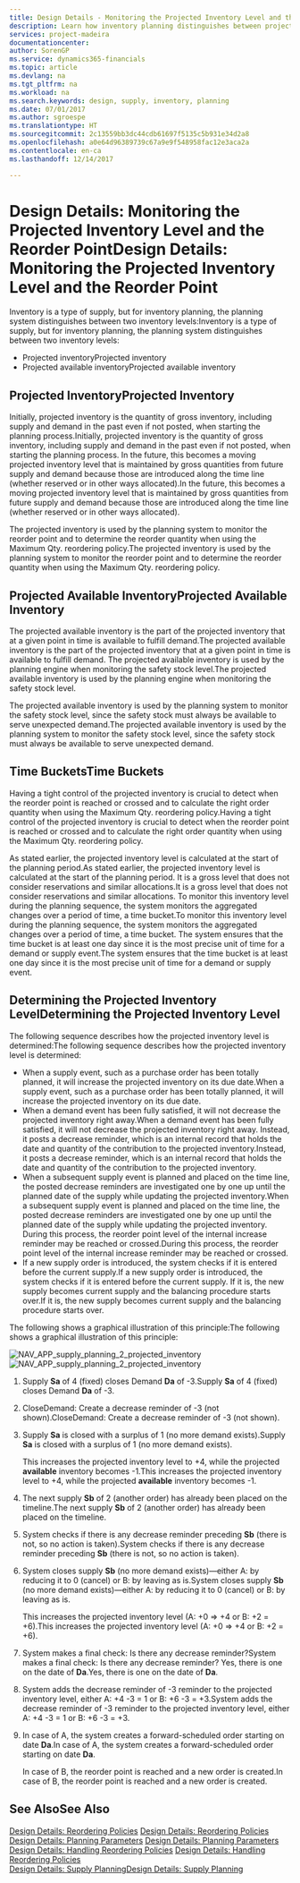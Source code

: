 ```yaml
---
title: Design Details - Monitoring the Projected Inventory Level and the Reorder Point | Microsoft Docs
description: Learn how inventory planning distinguishes between projected inventory and projected available inventory levels.
services: project-madeira
documentationcenter: 
author: SorenGP
ms.service: dynamics365-financials
ms.topic: article
ms.devlang: na
ms.tgt_pltfrm: na
ms.workload: na
ms.search.keywords: design, supply, inventory, planning
ms.date: 07/01/2017
ms.author: sgroespe
ms.translationtype: HT
ms.sourcegitcommit: 2c13559bb3dc44cdb61697f5135c5b931e34d2a8
ms.openlocfilehash: a0e64d96389739c67a9e9f548958fac12e3aca2a
ms.contentlocale: en-ca
ms.lasthandoff: 12/14/2017

---
```

# <a name="design-details-monitoring-the-projected-inventory-level-and-the-reorder-point"></a><span data-ttu-id="03f52-103">Design Details: Monitoring the Projected Inventory Level and the Reorder Point</span><span class="sxs-lookup"><span data-stu-id="03f52-103">Design Details: Monitoring the Projected Inventory Level and the Reorder Point</span></span>
<span data-ttu-id="03f52-104">Inventory is a type of supply, but for inventory planning, the planning system distinguishes between two inventory levels:</span><span class="sxs-lookup"><span data-stu-id="03f52-104">Inventory is a type of supply, but for inventory planning, the planning system distinguishes between two inventory levels:</span></span>  

* <span data-ttu-id="03f52-105">Projected inventory</span><span class="sxs-lookup"><span data-stu-id="03f52-105">Projected inventory</span></span>  
* <span data-ttu-id="03f52-106">Projected available inventory</span><span class="sxs-lookup"><span data-stu-id="03f52-106">Projected available inventory</span></span>  

## <a name="projected-inventory"></a><span data-ttu-id="03f52-107">Projected Inventory</span><span class="sxs-lookup"><span data-stu-id="03f52-107">Projected Inventory</span></span>  
<span data-ttu-id="03f52-108">Initially, projected inventory is the quantity of gross inventory, including supply and demand in the past even if not posted, when starting the planning process.</span><span class="sxs-lookup"><span data-stu-id="03f52-108">Initially, projected inventory is the quantity of gross inventory, including supply and demand in the past even if not posted, when starting the planning process.</span></span> <span data-ttu-id="03f52-109">In the future, this becomes a moving projected inventory level that is maintained by gross quantities from future supply and demand because those are introduced along the time line (whether reserved or in other ways allocated).</span><span class="sxs-lookup"><span data-stu-id="03f52-109">In the future, this becomes a moving projected inventory level that is maintained by gross quantities from future supply and demand because those are introduced along the time line (whether reserved or in other ways allocated).</span></span>  

<span data-ttu-id="03f52-110">The projected inventory is used by the planning system to monitor the reorder point and to determine the reorder quantity when using the Maximum Qty. reordering policy.</span><span class="sxs-lookup"><span data-stu-id="03f52-110">The projected inventory is used by the planning system to monitor the reorder point and to determine the reorder quantity when using the Maximum Qty. reordering policy.</span></span>  

## <a name="projected-available-inventory"></a><span data-ttu-id="03f52-111">Projected Available Inventory</span><span class="sxs-lookup"><span data-stu-id="03f52-111">Projected Available Inventory</span></span>  
<span data-ttu-id="03f52-112">The projected available inventory is the part of the projected inventory that at a given point in time is available to fulfill demand.</span><span class="sxs-lookup"><span data-stu-id="03f52-112">The projected available inventory is the part of the projected inventory that at a given point in time is available to fulfill demand.</span></span> <span data-ttu-id="03f52-113">The projected available inventory is used by the planning engine when monitoring the safety stock level.</span><span class="sxs-lookup"><span data-stu-id="03f52-113">The projected available inventory is used by the planning engine when monitoring the safety stock level.</span></span>  

<span data-ttu-id="03f52-114">The projected available inventory is used by the planning system to monitor the safety stock level, since the safety stock must always be available to serve unexpected demand.</span><span class="sxs-lookup"><span data-stu-id="03f52-114">The projected available inventory is used by the planning system to monitor the safety stock level, since the safety stock must always be available to serve unexpected demand.</span></span>  

## <a name="time-buckets"></a><span data-ttu-id="03f52-115">Time Buckets</span><span class="sxs-lookup"><span data-stu-id="03f52-115">Time Buckets</span></span>  
<span data-ttu-id="03f52-116">Having a tight control of the projected inventory is crucial to detect when the reorder point is reached or crossed and to calculate the right order quantity when using the Maximum Qty. reordering policy.</span><span class="sxs-lookup"><span data-stu-id="03f52-116">Having a tight control of the projected inventory is crucial to detect when the reorder point is reached or crossed and to calculate the right order quantity when using the Maximum Qty. reordering policy.</span></span>  

<span data-ttu-id="03f52-117">As stated earlier, the projected inventory level is calculated at the start of the planning period.</span><span class="sxs-lookup"><span data-stu-id="03f52-117">As stated earlier, the projected inventory level is calculated at the start of the planning period.</span></span> <span data-ttu-id="03f52-118">It is a gross level that does not consider reservations and similar allocations.</span><span class="sxs-lookup"><span data-stu-id="03f52-118">It is a gross level that does not consider reservations and similar allocations.</span></span> <span data-ttu-id="03f52-119">To monitor this inventory level during the planning sequence, the system monitors the aggregated changes over a period of time, a time bucket.</span><span class="sxs-lookup"><span data-stu-id="03f52-119">To monitor this inventory level during the planning sequence, the system monitors the aggregated changes over a period of time, a time bucket.</span></span> <span data-ttu-id="03f52-120">The system ensures that the time bucket is at least one day since it is the most precise unit of time for a demand or supply event.</span><span class="sxs-lookup"><span data-stu-id="03f52-120">The system ensures that the time bucket is at least one day since it is the most precise unit of time for a demand or supply event.</span></span>  

## <a name="determining-the-projected-inventory-level"></a><span data-ttu-id="03f52-121">Determining the Projected Inventory Level</span><span class="sxs-lookup"><span data-stu-id="03f52-121">Determining the Projected Inventory Level</span></span>  
<span data-ttu-id="03f52-122">The following sequence describes how the projected inventory level is determined:</span><span class="sxs-lookup"><span data-stu-id="03f52-122">The following sequence describes how the projected inventory level is determined:</span></span>  

* <span data-ttu-id="03f52-123">When a supply event, such as a purchase order has been totally planned, it will increase the projected inventory on its due date.</span><span class="sxs-lookup"><span data-stu-id="03f52-123">When a supply event, such as a purchase order has been totally planned, it will increase the projected inventory on its due date.</span></span>  
* <span data-ttu-id="03f52-124">When a demand event has been fully satisfied, it will not decrease the projected inventory right away.</span><span class="sxs-lookup"><span data-stu-id="03f52-124">When a demand event has been fully satisfied, it will not decrease the projected inventory right away.</span></span> <span data-ttu-id="03f52-125">Instead, it posts a decrease reminder, which is an internal record that holds the date and quantity of the contribution to the projected inventory.</span><span class="sxs-lookup"><span data-stu-id="03f52-125">Instead, it posts a decrease reminder, which is an internal record that holds the date and quantity of the contribution to the projected inventory.</span></span>  
* <span data-ttu-id="03f52-126">When a subsequent supply event is planned and placed on the time line, the posted decrease reminders are investigated one by one up until the planned date of the supply while updating the projected inventory.</span><span class="sxs-lookup"><span data-stu-id="03f52-126">When a subsequent supply event is planned and placed on the time line, the posted decrease reminders are investigated one by one up until the planned date of the supply while updating the projected inventory.</span></span> <span data-ttu-id="03f52-127">During this process, the reorder point level of the internal increase reminder may be reached or crossed.</span><span class="sxs-lookup"><span data-stu-id="03f52-127">During this process, the reorder point level of the internal increase reminder may be reached or crossed.</span></span>  
* <span data-ttu-id="03f52-128">If a new supply order is introduced, the system checks if it is entered before the current supply.</span><span class="sxs-lookup"><span data-stu-id="03f52-128">If a new supply order is introduced, the system checks if it is entered before the current supply.</span></span> <span data-ttu-id="03f52-129">If it is, the new supply becomes current supply and the balancing procedure starts over.</span><span class="sxs-lookup"><span data-stu-id="03f52-129">If it is, the new supply becomes current supply and the balancing procedure starts over.</span></span>  

<span data-ttu-id="03f52-130">The following shows a graphical illustration of this principle:</span><span class="sxs-lookup"><span data-stu-id="03f52-130">The following shows a graphical illustration of this principle:</span></span>  

<span data-ttu-id="03f52-131">![](media/nav_app_supply_planning_2_projected_inventory.png "NAV_APP_supply_planning_2_projected_inventory")</span><span class="sxs-lookup"><span data-stu-id="03f52-131">![](media/nav_app_supply_planning_2_projected_inventory.png "NAV_APP_supply_planning_2_projected_inventory")</span></span>  

1. <span data-ttu-id="03f52-132">Supply **Sa** of 4 (fixed) closes Demand **Da** of -3.</span><span class="sxs-lookup"><span data-stu-id="03f52-132">Supply **Sa** of 4 (fixed) closes Demand **Da** of -3.</span></span>  
2. <span data-ttu-id="03f52-133">CloseDemand: Create a decrease reminder of -3 (not shown).</span><span class="sxs-lookup"><span data-stu-id="03f52-133">CloseDemand: Create a decrease reminder of -3 (not shown).</span></span>  
3. <span data-ttu-id="03f52-134">Supply **Sa** is closed with a surplus of 1 (no more demand exists).</span><span class="sxs-lookup"><span data-stu-id="03f52-134">Supply **Sa** is closed with a surplus of 1 (no more demand exists).</span></span>  

     <span data-ttu-id="03f52-135">This increases the projected inventory level to +4, while the projected **available** inventory becomes -1.</span><span class="sxs-lookup"><span data-stu-id="03f52-135">This increases the projected inventory level to +4, while the projected **available** inventory becomes -1.</span></span>  

4. <span data-ttu-id="03f52-136">The next supply **Sb** of 2 (another order) has already been placed on the timeline.</span><span class="sxs-lookup"><span data-stu-id="03f52-136">The next supply **Sb** of 2 (another order) has already been placed on the timeline.</span></span>  
5. <span data-ttu-id="03f52-137">System checks if there is any decrease reminder preceding **Sb** (there is not, so no action is taken).</span><span class="sxs-lookup"><span data-stu-id="03f52-137">System checks if there is any decrease reminder preceding **Sb** (there is not, so no action is taken).</span></span>  
6. <span data-ttu-id="03f52-138">System closes supply **Sb** (no more demand exists)—either A: by reducing it to 0 (cancel) or B: by leaving as is.</span><span class="sxs-lookup"><span data-stu-id="03f52-138">System closes supply **Sb** (no more demand exists)—either A: by reducing it to 0 (cancel) or B: by leaving as is.</span></span>  

     <span data-ttu-id="03f52-139">This increases the projected inventory level (A: +0 => +4 or B: +2 = +6).</span><span class="sxs-lookup"><span data-stu-id="03f52-139">This increases the projected inventory level (A: +0 => +4 or B: +2 = +6).</span></span>  

7. <span data-ttu-id="03f52-140">System makes a final check: Is there any decrease reminder?</span><span class="sxs-lookup"><span data-stu-id="03f52-140">System makes a final check: Is there any decrease reminder?</span></span> <span data-ttu-id="03f52-141">Yes, there is one on the date of **Da**.</span><span class="sxs-lookup"><span data-stu-id="03f52-141">Yes, there is one on the date of **Da**.</span></span>  
8. <span data-ttu-id="03f52-142">System adds the decrease reminder of -3 reminder to the projected inventory level, either A: +4 -3 = 1 or B: +6 -3 = +3.</span><span class="sxs-lookup"><span data-stu-id="03f52-142">System adds the decrease reminder of -3 reminder to the projected inventory level, either A: +4 -3 = 1 or B: +6 -3 = +3.</span></span>  
9. <span data-ttu-id="03f52-143">In case of A, the system creates a forward-scheduled order starting on date **Da**.</span><span class="sxs-lookup"><span data-stu-id="03f52-143">In case of A, the system creates a forward-scheduled order starting on date **Da**.</span></span>  

     <span data-ttu-id="03f52-144">In case of B, the reorder point is reached and a new order is created.</span><span class="sxs-lookup"><span data-stu-id="03f52-144">In case of B, the reorder point is reached and a new order is created.</span></span>  

## <a name="see-also"></a><span data-ttu-id="03f52-145">See Also</span><span class="sxs-lookup"><span data-stu-id="03f52-145">See Also</span></span>  
<span data-ttu-id="03f52-146">[Design Details: Reordering Policies](design-details-reordering-policies.md) </span><span class="sxs-lookup"><span data-stu-id="03f52-146">[Design Details: Reordering Policies](design-details-reordering-policies.md) </span></span>  
<span data-ttu-id="03f52-147">[Design Details: Planning Parameters](design-details-planning-parameters.md) </span><span class="sxs-lookup"><span data-stu-id="03f52-147">[Design Details: Planning Parameters](design-details-planning-parameters.md) </span></span>  
<span data-ttu-id="03f52-148">[Design Details: Handling Reordering Policies](design-details-handling-reordering-policies.md) </span><span class="sxs-lookup"><span data-stu-id="03f52-148">[Design Details: Handling Reordering Policies](design-details-handling-reordering-policies.md) </span></span>  
[<span data-ttu-id="03f52-149">Design Details: Supply Planning</span><span class="sxs-lookup"><span data-stu-id="03f52-149">Design Details: Supply Planning</span></span>](design-details-supply-planning.md)

